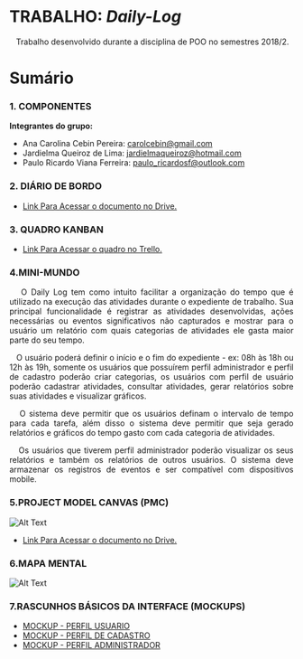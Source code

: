 # TRABALHO: _Daily-Log_

<P align="justify">&nbsp&nbsp Trabalho desenvolvido durante a disciplina de POO no semestres 2018/2.</p>

# Sumário

### 1. COMPONENTES<br>
**Integrantes do grupo:**<br>
- Ana Carolina Cebin Pereira: <a href="url"> carolcebin@gmail.com </a>
- Jardielma Queiroz de Lima: <a href="url"> jardielmaqueiroz@hotmail.com </a>
- Paulo Ricardo Viana Ferreira: <a href="url"> paulo_ricardosf@outlook.com <br></a>

### 2. DIÁRIO DE BORDO<br>
- [Link Para Acessar o documento no Drive.](https://drive.google.com/open?id=15EeHTSu6TpxJOVPpxTKpXdgdKLLh4x7XicEWmQWy7Z4)

### 3. QUADRO KANBAN<br>
- [Link Para Acessar o quadro no Trello.](https://trello.com/b/PRqMaHOL/daily-log)

### 4.MINI-MUNDO<br>
<P align="justify">&nbsp&nbsp O Daily Log tem como intuito facilitar a organização do tempo que é  utilizado na execução das atividades durante o expediente de trabalho. Sua principal funcionalidade é registrar as atividades desenvolvidas, ações necessárias ou eventos significativos não capturados e mostrar para o usuário um relatório com quais categorias de atividades ele gasta maior parte do seu tempo. </p>

<P align="justify">&nbsp&nbsp O usuário poderá definir o início e o fim do expediente - ex: 08h às 18h ou 12h às 19h, somente os usuários que possuírem perfil administrador e perfil de cadastro poderão criar categorias, os usuários com perfil de usuário poderão cadastrar atividades, consultar atividades, gerar relatórios sobre suas atividades e visualizar gráficos.</p>
 
<P align="justify">&nbsp&nbsp O sistema deve permitir que os usuários definam o intervalo de tempo para cada tarefa, além disso o sistema deve permitir que seja gerado relatórios e gráficos do tempo gasto
 com cada categoria de atividades.</p>
 
<P align="justify">&nbsp&nbsp Os usuários que tiverem perfil administrador poderão visualizar os seus relatórios e também os relatórios 
de outros usuários. O sistema deve armazenar os registros de eventos e ser compatível com dispositivos mobile.</p>

### 5.PROJECT MODEL CANVAS (PMC)<br>
 ![Alt Text](https://github.com/CarolCebin/Daily-Log/blob/master/Imagens/.PROJECT%20MODEL%20CANVAS%20(PMC).jpg)
- [Link Para Acessar o documento no Drive.](https://drive.google.com/open?id=1Rn2uGL4AyojqxlBiWGUDyfspa55MZ79VLvq4QVdpycY)

### 6.MAPA MENTAL<br>
 ![Alt Text](https://github.com/CarolCebin/Daily-Log/blob/master/Imagens/Mapa%20Mental%20do%20Sistema.PNG)
 
### 7.RASCUNHOS BÁSICOS DA INTERFACE (MOCKUPS)<br>
- [MOCKUP - PERFIL USUARIO](https://github.com/CarolCebin/Daily-Log/blob/master/Documentos/Prot%C3%B3tipos/Daily%20Log%20-%20Perfil%20Usuario%20Comum%20.pdf)
- [MOCKUP - PERFIL DE CADASTRO](https://github.com/CarolCebin/Daily-Log/blob/master/Documentos/Prot%C3%B3tipos/Daily%20Log%20%20-%20Perfil%20de%20Cadastro.pdf)
- [MOCKUP - PERFIL ADMINISTRADOR](https://github.com/CarolCebin/Daily-Log/blob/master/Documentos/Prot%C3%B3tipos/Daily%20Log%20-%20Perfil%20Adiministrador.pdf)
